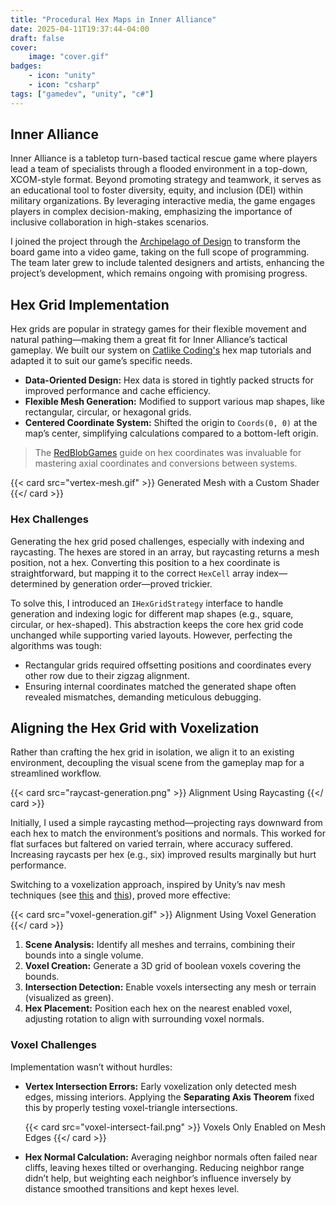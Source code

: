 ```yaml
---
title: "Procedural Hex Maps in Inner Alliance"
date: 2025-04-11T19:37:44-04:00
draft: false
cover:
    image: "cover.gif"
badges:
    - icon: "unity"
    - icon: "csharp"
tags: ["gamedev", "unity", "c#"]
---
```


## Inner Alliance

Inner Alliance is a tabletop turn-based tactical rescue game where players lead a team of specialists through a flooded environment in a top-down, XCOM-style format. Beyond promoting strategy and teamwork, it serves as an educational tool to foster diversity, equity, and inclusion (DEI) within military organizations. By leveraging interactive media, the game engages players in complex decision-making, emphasizing the importance of inclusive collaboration in high-stakes scenarios.

I joined the project through the [Archipelago of Design](https://aodnetwork.ca/) to transform the board game into a video game, taking on the full scope of programming. The team later grew to include talented designers and artists, enhancing the project’s development, which remains ongoing with promising progress.

## Hex Grid Implementation

Hex grids are popular in strategy games for their flexible movement and natural pathing—making them a great fit for Inner Alliance’s tactical gameplay. We built our system on [Catlike Coding's](https://catlikecoding.com/unity/tutorials/) hex map tutorials and adapted it to suit our game’s specific needs.

- **Data-Oriented Design:** Hex data is stored in tightly packed structs for improved performance and cache efficiency.
- **Flexible Mesh Generation:** Modified to support various map shapes, like rectangular, circular, or hexagonal grids.
- **Centered Coordinate System:** Shifted the origin to `Coords(0, 0)` at the map’s center, simplifying calculations compared to a bottom-left origin.

> The [RedBlobGames](https://www.redblobgames.com/grids/hexagons/) guide on hex coordinates was invaluable for mastering axial coordinates and conversions between systems.

{{< card src="vertex-mesh.gif" >}}
    Generated Mesh with a Custom Shader
{{</ card >}}

### Hex Challenges

Generating the hex grid posed challenges, especially with indexing and raycasting. The hexes are stored in an array, but raycasting returns a mesh position, not a hex. Converting this position to a hex coordinate is straightforward, but mapping it to the correct `HexCell` array index—determined by generation order—proved trickier.

To solve this, I introduced an `IHexGridStrategy` interface to handle generation and indexing logic for different map shapes (e.g., square, circular, or hex-shaped). This abstraction keeps the core hex grid code unchanged while supporting varied layouts. However, perfecting the algorithms was tough:

- Rectangular grids required offsetting positions and coordinates every other row due to their zigzag alignment.
- Ensuring internal coordinates matched the generated shape often revealed mismatches, demanding meticulous debugging.

## Aligning the Hex Grid with Voxelization

Rather than crafting the hex grid in isolation, we align it to an existing environment, decoupling the visual scene from the gameplay map for a streamlined workflow.

{{< card src="raycast-generation.png" >}}
    Alignment Using Raycasting
{{</ card >}}

Initially, I used a simple raycasting method—projecting rays downward from each hex to match the environment’s positions and normals. This worked for flat surfaces but faltered on varied terrain, where accuracy suffered. Increasing raycasts per hex (e.g., six) improved results marginally but hurt performance.

Switching to a voxelization approach, inspired by Unity’s nav mesh techniques (see [this](https://bronsonzgeb.com/index.php/2021/05/15/simple-mesh-voxelization-in-unity/) and [this](https://bronsonzgeb.com/index.php/2021/05/22/gpu-mesh-voxelizer-part-1/)), proved more effective:

{{< card src="voxel-generation.gif" >}}
    Alignment Using Voxel Generation
{{</ card >}}

1. **Scene Analysis:** Identify all meshes and terrains, combining their bounds into a single volume.
2. **Voxel Creation:** Generate a 3D grid of boolean voxels covering the bounds.
3. **Intersection Detection:** Enable voxels intersecting any mesh or terrain (visualized as green).
4. **Hex Placement:** Position each hex on the nearest enabled voxel, adjusting rotation to align with surrounding voxel normals.

### Voxel Challenges

Implementation wasn’t without hurdles:

- **Vertex Intersection Errors:** Early voxelization only detected mesh edges, missing interiors. Applying the **Separating Axis Theorem** fixed this by properly testing voxel-triangle intersections.

  {{< card src="voxel-intersect-fail.png" >}}
      Voxels Only Enabled on Mesh Edges
  {{</ card >}}

- **Hex Normal Calculation:** Averaging neighbor normals often failed near cliffs, leaving hexes tilted or overhanging. Reducing neighbor range didn’t help, but weighting each neighbor’s influence inversely by distance smoothed transitions and kept hexes level.
